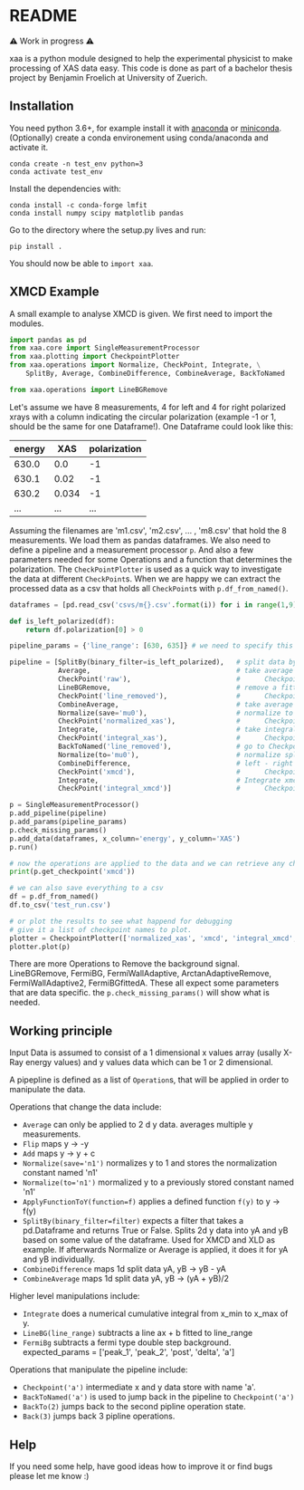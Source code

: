 # README #

⚠️ Work in progress ⚠️

xaa is a python module designed to help the experimental physicist to make processing of XAS data easy. This code is done as part of a bachelor thesis project by Benjamin Froelich at University of Zuerich.

## Installation ##

You need python 3.6+, for example install it with [anaconda](https://www.anaconda.com) or [miniconda](https://conda.io). (Optionally) create a conda environement using conda/anaconda and activate it.

	conda create -n test_env python=3
	conda activate test_env

Install the dependencies with:

    conda install -c conda-forge lmfit
    conda install numpy scipy matplotlib pandas

Go to the directory where the setup.py lives and run:

	pip install .

You should now be able to `import xaa`.

## XMCD Example ##

A small example to analyse XMCD is given. We first need to import the modules.

```python
import pandas as pd
from xaa.core import SingleMeasurementProcessor
from xaa.plotting import CheckpointPlotter
from xaa.operations import Normalize, CheckPoint, Integrate, \
    SplitBy, Average, CombineDifference, CombineAverage, BackToNamed

from xaa.operations import LineBGRemove
```

Let's assume we have 8 measurements, 4 for left and 4 for right polarized xrays with a column indicating the circular polarization (example -1 or 1, should be the same for one Dataframe!). One Dataframe could look like this:

| energy | XAS   | polarization |
|--------|-------|--------------|
| 630.0  | 0.0   | -1           |
| 630.1  | 0.02  | -1           |
| 630.2  | 0.034 | -1           |
| ...    | ...   | ...          |

Assuming the filenames are 'm1.csv', 'm2.csv', ... , 'm8.csv' that hold the 8 measurements. We load them as pandas dataframes. We also need to define a pipeline and a measurement processor `p`. And also a few parameters needed for some Operations and a function that determines the polarization. The `CheckPointPlotter` is used as a quick way to investigate the data at different `CheckPoint`s. When we are happy we can extract the processed data as a csv that holds all `CheckPoint`s with `p.df_from_named()`.

```python
dataframes = [pd.read_csv('csvs/m{}.csv'.format(i)) for i in range(1,9)]

def is_left_polarized(df):
    return df.polarization[0] > 0

pipeline_params = {'line_range': [630, 635]} # we need to specify this because of the LineBgRemove Operation.

pipeline = [SplitBy(binary_filter=is_left_polarized),   # split data by left and right polarization
            Average,                                    # take average of left and right individually
            CheckPoint('raw'),                          #      Checkpoint named 'raw'
            LineBGRemove,                               # remove a fitted line fitted to 'line_range'
            CheckPoint('line_removed'),                 #      Checkpoint named 'line_removed'
            CombineAverage,                             # take average of left and right
            Normalize(save='mu0'),                      # normalize to maximum and save max as 'mu0'
            CheckPoint('normalized_xas'),               #      Checkpoint
            Integrate,                                  # take integral numerically
            CheckPoint('integral_xas'),                 #      Checkpoint
            BackToNamed('line_removed'),                # go to Checkpoint 'line_removed' -> split data
            Normalize(to='mu0'),                        # normalize split data (divide both by 'mu0')
            CombineDifference,                          # left - right
            CheckPoint('xmcd'),                         #      Checkpoint named 'xmcd'
            Integrate,                                  # Integrate xmcd
            CheckPoint('integral_xmcd')]                #      Checkpoint named 'integral_xmcd'

p = SingleMeasurementProcessor()
p.add_pipeline(pipeline)
p.add_params(pipeline_params)
p.check_missing_params()
p.add_data(dataframes, x_column='energy', y_column='XAS')
p.run()

# now the operations are applied to the data and we can retrieve any checkpoint with
print(p.get_checkpoint('xmcd'))

# we can also save everything to a csv
df = p.df_from_named()
df.to_csv('test_run.csv')

# or plot the results to see what happend for debugging
# give it a list of checkpoint names to plot.
plotter = CheckpointPlotter(['normalized_xas', 'xmcd', 'integral_xmcd', 'line_removed'])
plotter.plot(p)

```

There are more Operations to Remove the background signal. LineBGRemove, FermiBG, FermiWallAdaptive, ArctanAdaptiveRemove, FermiWallAdaptive2, FermiBGfittedA. These all expect some parameters that are data specific. the `p.check_missing_params()` will show what is needed.

## Working principle ##

Input Data is assumed to consist of a 1 dimensional x values array (usally X-Ray energy values) and y values data which can be 1 or 2 dimensional.

A pipepline is defined as a list of `Operation`s, that will be applied in order to manipulate the data.

Operations that change the data include:

* `Average` can only be applied to 2 d y data. averages multiple y measurements.
* `Flip` maps y &rarr; -y
* `Add` maps y &rarr; y + c
* `Normalize(save='n1')` normalizes y to 1 and stores the normalization constant named 'n1'
* `Normalize(to='n1')` mormalized y to a previously stored constant named 'n1'
* `ApplyFunctionToY(function=f)` applies a defined function `f(y)` to y &rarr; f(y)
* `SplitBy(binary_filter=filter)` expects a filter that takes a pd.Dataframe and returns True or False. Splits 2d y data into yA and yB based on some value of the dataframe. Used for XMCD and XLD as example. If afterwards Normalize or Average is applied, it does it for yA and yB individually.
* `CombineDifference` maps 1d split data yA, yB &rarr; yB - yA
* `CombineAverage` maps 1d split data yA, yB &rarr; (yA + yB)/2

Higher level manipulations include:

* `Integrate` does a numerical cumulative integral from x_min to x_max of y.
* `LineBG(line_range)` subtracts a line ax + b fitted to line_range
* `FermiBg` subtracts a fermi type double step background. expected_params = ['peak_1', 'peak_2', 'post', 'delta', 'a']

Operations that manipulate the pipeline include:

* `Checkpoint('a')` intermediate x and y data store with name 'a'.
* `BackToNamed('a')` is used to jump back in the pipeline to `Checkpoint('a')`
* `BackTo(2)` jumps back to the second pipline operation state.
* `Back(3)` jumps back 3 pipline operations.


## Help ##

If you need some help, have good ideas how to improve it or find bugs please let me know :)
